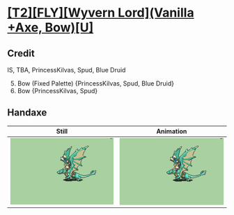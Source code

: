 # [\[T2\]\[FLY\]\[Wyvern Lord\]\(Vanilla +Axe, Bow\)\[U\]](../)

## Credit

IS, TBA, PrincessKilvas, Spud, Blue Druid

5. Bow (Fixed Palette) {PrincessKilvas, Spud, Blue Druid}
5. Bow {PrincessKilvas, Spud}
	
## Handaxe

| Still | Animation |
| :---: | :-------: |
| ![Handaxe still](./Handaxe_000.png) | ![Handaxe animation](./Handaxe.gif) |
